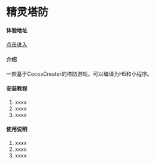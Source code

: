 # 精灵塔防
#### 体验地址
[点击进入](https://static-5afd7a04-9817-4b73-8f96-96fba1ee24c9.bspapp.com/game/)
#### 介绍
一款基于CocosCreater的塔防游戏，可以编译为H5和小程序。

#### 安装教程

1.  xxxx
2.  xxxx
3.  xxxx

#### 使用说明

1.  xxxx
2.  xxxx
3.  xxxx



